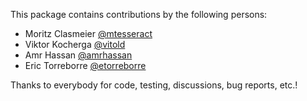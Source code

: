 This package contains contributions by the following persons:

* Moritz Clasmeier [@mtesseract](https://github.com/mtesseract)
* Viktor Kocherga [@vitold](https://github.com/vitold)
* Amr Hassan [@amrhassan](https://github.com/amrhassan)
* Eric Torreborre [@etorreborre](https://github.com/etorreborre)

Thanks to everybody for code, testing, discussions, bug reports, etc.!
